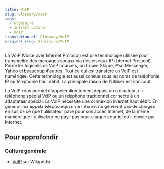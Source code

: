 ```yaml
---
title: VoIP
slug: Glossary/VoIP
tags:
  - Glossaire
  - Infrastructure
  - VoIP
translation_of: Glossary/VoIP
original_slug: Glossaire/VoIP
---
```

La VoIP (Voice over Internet Protocol) est une technologie utilisée pour transmettre des messages vocaux via des réseaux IP (Internet Protocol). Parmi les logiciels de VoIP courants, on trouve Skype, Msn Messenger, Yahoo et beaucoup d'autres. Tout ce qui est transféré en VoIP est numérique. Cette technologie est aussi connue sous les noms de téléphonie IP ou téléphonie haut débit. La principale raison de l'utiliser est son coût.

La VoIP vous permet d'appeler directement depuis un ordinateur, un téléphone spécial VoIP ou un téléphone traditionnel connecté à un adaptateur spécial. La VoIP nécessite une connexion internet haut débit. En général, les appels téléphoniques via Internet ne génèrent pas de charges en sus de ce que l'utilisateur paye pour son accès Internet, de la même manière que l'utilisateur ne paye pas pour chaque courriel qu'il envoie par Internet.

## Pour approfondir

### Culture générale

- [VoIP](https://fr.wikipedia.org/wiki/Voix_sur_IP) sur Wikipédia
